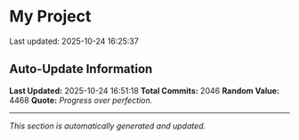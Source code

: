 # My Project


Last updated: 2025-10-24 16:25:37





































































































































































































































































































































































































































































































































































































































































































































































































































































































































































































































































































































































































































































































































































































































































































































































































































































































































































































































































































































































































































































































































































































































































































































































































































































































































## Auto-Update Information

**Last Updated:** 2025-10-24 16:51:18
**Total Commits:** 2046
**Random Value:** 4468
**Quote:** _Progress over perfection._

---
_This section is automatically generated and updated._